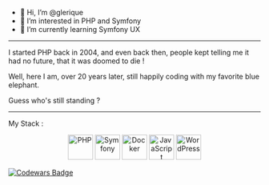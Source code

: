 - 👋 Hi, I’m @glerique
- 👀 I’m interested in PHP and Symfony  
- 🌱 I’m currently learning Symfony UX
<hr />
<p>I started PHP back in 2004, and even back then, people kept telling me it had no future, that it was doomed to die ! </p>
<p>Well, here I am, over 20 years later, still happily coding with my favorite blue elephant.</p> 
<p>Guess who's still standing ?</p>
<hr/>
<p>My Stack :</p>
<p align="center">
  <img src="https://www.php.net/images/logos/new-php-logo.svg" alt="PHP" width="50"/>
  <img src="https://upload.wikimedia.org/wikipedia/commons/6/60/Symfony2.svg" alt="Symfony" width="50"/>
  <img src="https://www.docker.com/wp-content/uploads/2022/03/Moby-logo.png" alt="Docker" width="50"/>
  <img src="https://upload.wikimedia.org/wikipedia/commons/6/6a/JavaScript-logo.png" alt="JavaScript" width="50"/>
  <img src="https://upload.wikimedia.org/wikipedia/commons/9/93/Wordpress_Blue_logo.png" alt="WordPress" width="50"/>
</p>

<!---
glerique/glerique is a ✨ special ✨ repository because its `README.md` (this file) appears on your GitHub profile.
You can click the Preview link to take a look at your changes.
--->

[![Codewars Badge](https://www.codewars.com/users/glerique/badges/small)](https://www.codewars.com/users/glerique)


